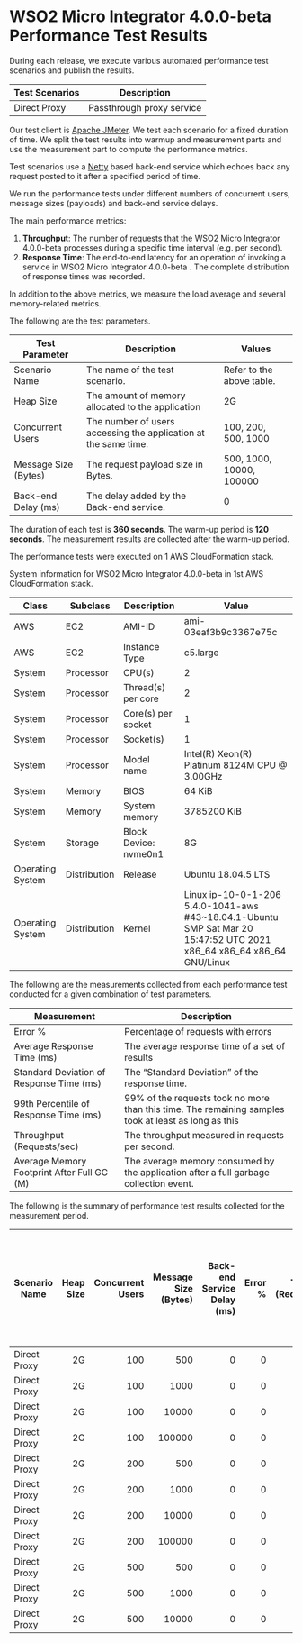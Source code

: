 # WSO2 Micro Integrator 4.0.0-beta Performance Test Results

During each release, we execute various automated performance test scenarios and publish the results.

| Test Scenarios | Description |
| --- | --- |
| Direct Proxy | Passthrough proxy service |

Our test client is [Apache JMeter](https://jmeter.apache.org/index.html). We test each scenario for a fixed duration of
time. We split the test results into warmup and measurement parts and use the measurement part to compute the
performance metrics.

Test scenarios use a [Netty](https://netty.io/) based back-end service which echoes back any request
posted to it after a specified period of time.

We run the performance tests under different numbers of concurrent users, message sizes (payloads) and back-end service
delays.

The main performance metrics:

1. **Throughput**: The number of requests that the WSO2 Micro Integrator 4.0.0-beta processes during a specific time interval (e.g. per second).
2. **Response Time**: The end-to-end latency for an operation of invoking a service in WSO2 Micro Integrator 4.0.0-beta . The complete distribution of response times was recorded.

In addition to the above metrics, we measure the load average and several memory-related metrics.

The following are the test parameters.

| Test Parameter | Description | Values |
| --- | --- | --- |
| Scenario Name | The name of the test scenario. | Refer to the above table. |
| Heap Size | The amount of memory allocated to the application | 2G |
| Concurrent Users | The number of users accessing the application at the same time. | 100, 200, 500, 1000 |
| Message Size (Bytes) | The request payload size in Bytes. | 500, 1000, 10000, 100000 |
| Back-end Delay (ms) | The delay added by the Back-end service. | 0 |

The duration of each test is **360 seconds**. The warm-up period is **120 seconds**.
The measurement results are collected after the warm-up period.

The performance tests were executed on 1 AWS CloudFormation stack.


System information for WSO2 Micro Integrator 4.0.0-beta in 1st AWS CloudFormation stack.

| Class | Subclass | Description | Value |
| --- | --- | --- | --- |
| AWS | EC2 | AMI-ID | ami-03eaf3b9c3367e75c |
| AWS | EC2 | Instance Type | c5.large |
| System | Processor | CPU(s) | 2 |
| System | Processor | Thread(s) per core | 2 |
| System | Processor | Core(s) per socket | 1 |
| System | Processor | Socket(s) | 1 |
| System | Processor | Model name | Intel(R) Xeon(R) Platinum 8124M CPU @ 3.00GHz |
| System | Memory | BIOS | 64 KiB |
| System | Memory | System memory | 3785200 KiB |
| System | Storage | Block Device: nvme0n1 | 8G |
| Operating System | Distribution | Release | Ubuntu 18.04.5 LTS |
| Operating System | Distribution | Kernel | Linux ip-10-0-1-206 5.4.0-1041-aws #43~18.04.1-Ubuntu SMP Sat Mar 20 15:47:52 UTC 2021 x86_64 x86_64 x86_64 GNU/Linux |


The following are the measurements collected from each performance test conducted for a given combination of
test parameters.

| Measurement | Description |
| --- | --- |
| Error % | Percentage of requests with errors |
| Average Response Time (ms) | The average response time of a set of results |
| Standard Deviation of Response Time (ms) | The “Standard Deviation” of the response time. |
| 99th Percentile of Response Time (ms) | 99% of the requests took no more than this time. The remaining samples took at least as long as this |
| Throughput (Requests/sec) | The throughput measured in requests per second. |
| Average Memory Footprint After Full GC (M) | The average memory consumed by the application after a full garbage collection event. |

The following is the summary of performance test results collected for the measurement period.

|  Scenario Name | Heap Size | Concurrent Users | Message Size (Bytes) | Back-end Service Delay (ms) | Error % | Throughput (Requests/sec) | Average Response Time (ms) | Standard Deviation of Response Time (ms) | 99th Percentile of Response Time (ms) | WSO2 Micro Integrator 4.0.0-beta GC Throughput (%) | Average WSO2 Micro Integrator 4.0.0-beta Memory Footprint After Full GC (M) |
|---|---:|---:|---:|---:|---:|---:|---:|---:|---:|---:|---:|
|  Direct Proxy | 2G | 100 | 500 | 0 | 0 | 4149.97 | 23.99 | 38.23 | 108 | 92.11 | 219.348 |
|  Direct Proxy | 2G | 100 | 1000 | 0 | 0 | 4141.32 | 24.04 | 39.29 | 109 | N/A | N/A |
|  Direct Proxy | 2G | 100 | 10000 | 0 | 0 | 3545.11 | 28.09 | 29.3 | 113 | N/A | N/A |
|  Direct Proxy | 2G | 100 | 100000 | 0 | 0 | 1559.58 | 63.89 | 24.42 | 145 | N/A | N/A |
|  Direct Proxy | 2G | 200 | 500 | 0 | 0 | 4238.83 | 47.04 | 53.25 | 157 | N/A | N/A |
|  Direct Proxy | 2G | 200 | 1000 | 0 | 0 | 4206.28 | 47.42 | 61.18 | 155 | N/A | N/A |
|  Direct Proxy | 2G | 200 | 10000 | 0 | 0 | 3593.66 | 55.49 | 43.24 | 166 | N/A | N/A |
|  Direct Proxy | 2G | 200 | 100000 | 0 | 0 | 1484.62 | 134.4 | 41.64 | 245 | N/A | N/A |
|  Direct Proxy | 2G | 500 | 500 | 0 | 0 | 4163.89 | 119.88 | 110.88 | 307 | N/A | N/A |
|  Direct Proxy | 2G | 500 | 1000 | 0 | 0 | 4176.31 | 119.55 | 91.15 | 317 | N/A | N/A |
|  Direct Proxy | 2G | 500 | 10000 | 0 | 0 | 896.68 | 557.22 | 1067.98 | 3599 | N/A | N/A |
